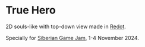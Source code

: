 # True Hero
2D souls-like with top-down view made in [Redot](https://www.redotengine.org/).

Specially for [Siberian Game Jam](https://sibgamejam.com/), 1-4 November 2024.
